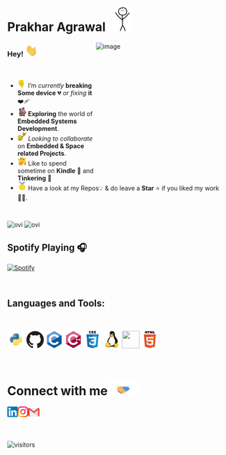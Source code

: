 # Prakhar Agrawal &nbsp;<img src="https://github.com/ONEV2/Introduction/blob/main/Gif/power.gif" width="50px">


<!-- 
    &nbsp; [![HitCount](http://hits.dwyl.com/reachvivek/reachvivek.svg)](http://hits.dwyl.com/reachvivek/reachvivek)
-->
<img style="margin-right:20px" align="right" alt="image" src="https://i.ibb.co/09pc6sX/1-Rxr-AEth-B92mo-Dc-YZRpzk5g.jpg" height="290px" width="280px" />

### Hey!&nbsp;<img src="https://github.com/ONEV2/Introduction/blob/main/Gif/Hi.gif" width="29px">

<br>

- <img alt="GIF" src="https://github.com/ONEV2/Introduction/blob/main/Gif/wave.gif" width="20vw" /> I’m *currently* **breaking Some device** 💔 *or fixing* **it** ❤️‍🩹 
- <img alt="GIF" src="https://github.com/ONEV2/Introduction/blob/main/Gif/gandalf_parrot.gif" width="20vw" /> **Exploring** the world of **Embedded Systems Development**.
- <img alt="GIF" src="https://github.com/ONEV2/Introduction/blob/main/Gif/headbang.gif" width="20vw" /> *Looking to collaborate* on **Embedded & Space related Projects**.
- <img alt="GIF" src="https://github.com/ONEV2/Introduction/blob/main/Gif/hmm.gif" width="20vw" /> Like to spend sometime on **Kindle** 📘 and **Tinkering** 🐼
- <img alt="GIF" src="https://github.com/ONEV2/Introduction/blob/main/Gif/Medal.gif" width="20vw" /> Have a look at my Repos💡 & do leave a **Star** ⭐️ if you liked my work 👨‍💻.
<br>

<p><img src="https://github-readme-stats.vercel.app/api/top-langs?username=ONEV2&show_icons=true&locale=en&layout=compact&theme=chartreuse-dark" alt="ovi" />
<img src="https://github-readme-stats.vercel.app/api?username=ONEV2&show_icons=true&locale=en&theme=chartreuse-dark" alt="ovi" width="420" /></p>

## Spotify Playing 🎧

[![Spotify](https://novatorem.bgstatic.vercel.app/api/spotify)](https://open.spotify.com/)

<br>

## Languages and Tools:
<br/>
<br/>
<code><img height="40" width="40" src="https://raw.githubusercontent.com/github/explore/80688e429a7d4ef2fca1e82350fe8e3517d3494d/topics/python/python.png"></code>
<code><img height="40" width="40" src="https://raw.githubusercontent.com/github/explore/80688e429a7d4ef2fca1e82350fe8e3517d3494d/topics/github-api/github-api.png"></code>
<code><img height="40" width="40" src="https://raw.githubusercontent.com/devicons/devicon/master/icons/c/c-original.svg"></code>
<code><img height="40" width="40" src="https://raw.githubusercontent.com/devicons/devicon/master/icons/cplusplus/cplusplus-original.svg"></code>
<code><img height="40" width="40" src="https://raw.githubusercontent.com/devicons/devicon/master/icons/css3/css3-original-wordmark.svg"></code>
<code><img height="40" width="40" src="https://raw.githubusercontent.com/devicons/devicon/master/icons/linux/linux-original.svg"></code>
<code><img height="40" width="40" src="https://www.vectorlogo.zone/logos/git-scm/git-scm-icon.svg"></code>
<code><img height="40" width="40" src="https://raw.githubusercontent.com/devicons/devicon/master/icons/html5/html5-original-wordmark.svg"></code>
</code>
<br/>
<br/>

</div>

<br>

# Connect with me<img src="https://github.com/ONEV2/Introduction/blob/main/Gif/Handshake.gif" height="32px">

  <a href="https://www.linkedin.com/in/prakhar-agrawal-984555154/">
    <img align="left" alt="Prakhar Agrawal | Linkedin" width="24px" src="https://github.com/ONEV2/Introduction/blob/main/Gif/Linkedin.svg" />
  </a> &nbsp;&nbsp;
  <a href="https://www.instagram.com/_r4nit/">
    <img align="left" alt="Prakhar Agrawal | Instagram" width="24px" src="https://github.com/ONEV2/Introduction/blob/main/Gif/Instagram.svg" />
  </a> &nbsp;&nbsp;
    <a href="https://www.instagram.com/prakhar_agrawal1142000/">
  <a href="mailto:prakhar.agrawal001@gmail.com">
    <img align="left" alt="Prakhar Agrawal | Gmail" width="26px" src="https://github.com/ONEV2/Introduction/blob/main/Gif/Gmail.svg" />
  </a>


<br><br>

![visitors](https://visitor-badge.laobi.icu/badge?page_id=ONEV2)
<!-- ![visitors](https://badges.pufler.dev/visits/ONEV2/ONEV2)
![Visitor Count](https://profile-counter.glitch.me/ONEV2/count.svg) -->
